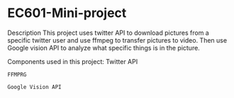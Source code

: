 # EC601-Mini-project

Description
    This project uses twitter API to download pictures from a specific twitter user and use ffmpeg to transfer pictures to                         video. Then use Google vision API to analyze what specific things is in the picture.


Components used in this project:
    Twitter API
	
    FFMPRG
	
    Google Vision API
    
    




    
 

